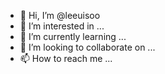 - 👋 Hi, I’m @leeuisoo
- 👀 I’m interested in ...
- 🌱 I’m currently learning ...
- 💞️ I’m looking to collaborate on ...
- 📫 How to reach me ...

<!---
leeuisoo/leeuisoo is a ✨ special ✨ repository because its `README.md` (this file) appears on your GitHub profile.
You can click the Preview link to take a look at your changes.
--->
